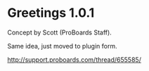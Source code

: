 Greetings 1.0.1
===============

Concept by Scott (ProBoards Staff).

Same idea, just moved to plugin form.

http://support.proboards.com/thread/655585/